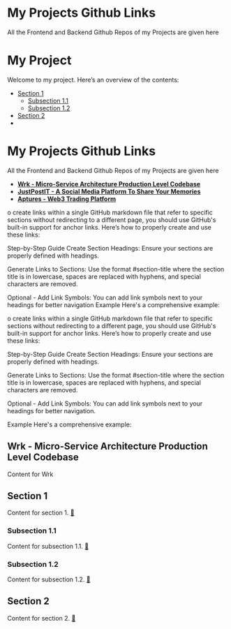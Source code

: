 # My Projects Github Links 

All the Frontend and Backend Github Repos of my Projects are given here

# My Project

Welcome to my project. Here’s an overview of the contents:

- [Section 1](#section-1)
  - [Subsection 1.1](#subsection-11)
  - [Subsection 1.2](#subsection-12)
- [Section 2](#section-2)
- 
# My Projects Github Links 

All the Frontend and Backend Github Repos of my Projects are given here



- __[Wrk - Micro-Service Architecture Production Level Codebase](#wrk)__
- __[JustPostIT - A Social Media Platform To Share Your Memories](#section-2)__
- __[Aptures - Web3 Trading Platform](#section-3)__



o create links within a single GitHub markdown file that refer to specific sections without redirecting to a different page, you should use GitHub's built-in support for anchor links. Here’s how to properly create and use these links:

Step-by-Step Guide
Create Section Headings: Ensure your sections are properly defined with headings.

Generate Links to Sections: Use the format #section-title where the section title is in lowercase, spaces are replaced with hyphens, and special characters are removed.

Optional - Add Link Symbols: You can add link symbols next to your headings for better navigation
Example
Here's a comprehensive example:

o create links within a single GitHub markdown file that refer to specific sections without redirecting to a different page, you should use GitHub's built-in support for anchor links. Here’s how to properly create and use these links:

Step-by-Step Guide
Create Section Headings: Ensure your sections are properly defined with headings.

Generate Links to Sections: Use the format #section-title where the section title is in lowercase, spaces are replaced with hyphens, and special characters are removed.

Optional - Add Link Symbols: You can add link symbols next to your headings for better navigation.

Example
Here's a comprehensive example:
## Wrk - Micro-Service Architecture Production Level Codebase
<a id="wrk"></a> Content for Wrk

## Section 1
<a id="section-1"></a>
Content for section 1. [🔗](#section-1)

### Subsection 1.1
<a id="subsection-11"></a>
Content for subsection 1.1. [🔗](#subsection-11)

### Subsection 1.2
<a id="subsection-12"></a>
Content for subsection 1.2. [🔗](#subsection-12)

## Section 2
<a id="section-2"></a>
Content for section 2. [🔗](#section-2)
